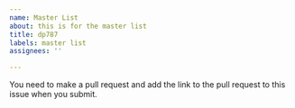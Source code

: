 ```yaml
---
name: Master List
about: this is for the master list
title: dp787
labels: master list
assignees: ''

---
```


You need to make a pull request and add the link to the pull request to this issue when you submit.
